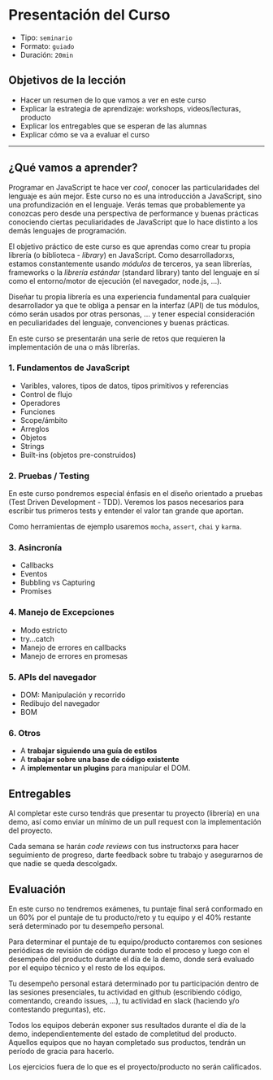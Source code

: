# Presentación del Curso

* Tipo: `seminario`
* Formato: `guiado`
* Duración: `20min`

## Objetivos de la lección

* Hacer un resumen de lo que vamos a ver en este curso
* Explicar la estrategia de aprendizaje: workshops, videos/lecturas, producto
* Explicar los entregables que se esperan de las alumnas
* Explicar cómo se va a evaluar el curso

***

## ¿Qué vamos a aprender?

Programar en JavaScript te hace ver _cool_, conocer las particularidades del
lenguaje es aún mejor. Este curso no es una introducción a JavaScript, sino
una profundización en el lenguaje. Verás temas que probablemente ya conozcas
pero desde una perspectiva de performance y buenas prácticas conociendo ciertas
peculiaridades de JavaScript que lo hace distinto a los demás lenguajes de
programación.

El objetivo práctico de este curso es que aprendas como crear tu propia librería
(o biblioteca - _library_) en JavaScript. Como desarrolladorxs, estamos
constantemente usando _módulos_ de terceros, ya sean librerías, frameworks o la
_librería estándar_ (standard library) tanto del lenguaje en sí como el
entorno/motor de ejecución (el navegador, node.js, ...).

Diseñar tu propia librería es una experiencia fundamental para cualquier
desarrollador ya que te obliga a pensar en la interfaz (API) de tus módulos,
cómo serán usados por otras personas, ... y tener especial consideración en
peculiaridades del lenguaje, convenciones y buenas prácticas.

En este curso se presentarán una serie de retos que requieren la implementación
de una o más librerías.

### 1. Fundamentos de JavaScript

* Varibles, valores, tipos de datos, tipos primitivos y referencias
* Control de flujo
* Operadores
* Funciones
* Scope/ámbito
* Arreglos
* Objetos
* Strings
* Built-ins (objetos pre-construidos)

### 2. Pruebas / Testing

En este curso pondremos especial énfasis en el diseño orientado a pruebas (Test
Driven Development - TDD). Veremos los pasos necesarios para escribir tus
primeros tests y entender el valor tan grande que aportan.

Como herramientas de ejemplo usaremos `mocha`, `assert`, `chai` y `karma`.

### 3. Asincronía

* Callbacks
* Eventos
* Bubbling vs Capturing
* Promises

### 4. Manejo de Excepciones

* Modo estricto
* try...catch
* Manejo de errores en callbacks
* Manejo de errores en promesas

### 5. APIs del navegador

* DOM: Manipulación y recorrido
* Redibujo del navegador
* BOM

### 6. Otros

* A **trabajar siguiendo una guía de estilos**
* A **trabajar sobre una base de código existente**
* A **implementar un plugins** para manipular el DOM.

## Entregables

Al completar este curso tendrás que presentar tu proyecto (librería) en una
demo, así como enviar un mínimo de un pull request con la implementación del
proyecto.

Cada semana se harán _code reviews_ con tus instructorxs para hacer seguimiento
de progreso, darte feedback sobre tu trabajo y asegurarnos de que nadie se queda
descolgadx.

## Evaluación

En este curso no tendremos exámenes, tu puntaje final será conformado en un 60%
por el puntaje de tu producto/reto y tu equipo y el 40% restante será
determinado por tu desempeño personal.

Para determinar el puntaje de tu equipo/producto contaremos con sesiones
periódicas de revisión de código durante todo el proceso y luego con el
desempeño del producto durante el día de la demo, donde será evaluado por el
equipo técnico y el resto de los equipos.

Tu desempeño personal estará determinado por tu participación dentro de las
sesiones presenciales, tu actividad en github (escribiendo código, comentando,
creando issues, ...), tu actividad en slack (haciendo y/o contestando
preguntas), etc.

Todos los equipos deberán exponer sus resultados durante el día de la demo,
independientemente del estado de completitud del producto. Aquellos equipos que
no hayan completado sus productos, tendrán un período de gracia para hacerlo.

Los ejercicios fuera de lo que es el proyecto/producto no serán calificados.
